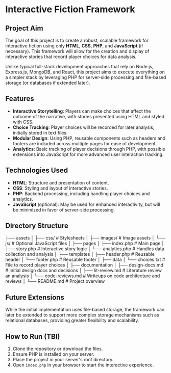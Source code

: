 # Interactive Fiction Framework

## Project Aim

The goal of this project is to create a robust, scalable framework for interactive fiction using only **HTML**, **CSS**, **PHP**, and **JavaScript** (if necessary). This framework will allow for the creation and display of interactive stories that record player choices for data analysis.

Unlike typical full-stack development approaches that rely on Node.js, Express.js, MongoDB, and React, this project aims to execute everything on a simpler stack by leveraging PHP for server-side processing and file-based storage (or databases if extended later).

## Features

- **Interactive Storytelling**: Players can make choices that affect the outcome of the narrative, with stories presented using HTML and styled with CSS.
- **Choice Tracking**: Player choices will be recorded for later analysis, initially stored in text files.
- **Modular Design**: Using PHP, reusable components such as headers and footers are included across multiple pages for ease of development.
- **Analytics**: Basic tracking of player decisions through PHP, with possible extensions into JavaScript for more advanced user interaction tracking.

## Technologies Used

- **HTML**: Structure and presentation of content.
- **CSS**: Styling and layout of interactive stories.
- **PHP**: Backend processing, including handling player choices and analytics.
- **JavaScript** (optional): May be used for enhanced interactivity, but will be minimized in favor of server-side processing.

## Directory Structure

├── assets
│   ├── css/               # Stylesheets
│   ├── images/            # Image assets
│   └── js/                # Optional JavaScript files
│
├── pages
│   ├── index.php          # Main page
│   ├── story.php          # Interactive story logic
│   └── analytics.php      # Handles data collection and analysis
│
├── templates
│   ├── header.php         # Reusable header
│   └── footer.php         # Reusable footer
│
├── data
│   └── choices.txt        # File to record player choices
│
├── documentation
│   ├── design-docs.md     # Initial design docs and decisions
│   ├── lit-review.md      # Literature review an analysis
│   └── code-reviews.md    # Writeups on code architecture and reviews
│
└── README.md              # Project overview

## Future Extensions

While the initial implementation uses file-based storage, the framework can later be extended to support more complex storage mechanisms such as relational databases, providing greater flexibility and scalability.

## How to Run (TBI)

1. Clone the repository or download the files.
2. Ensure PHP is installed on your server.
3. Place the project in your server's root directory.
4. Open `index.php` in your browser to start the interactive experience.

